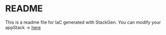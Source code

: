 # README
This is a readme file for IaC generated with StackGen.
You can modify your appStack -> [here](http://main.dev.stackgen.com/appstacks/93a671ad-4cf0-4e2e-a3b7-bcb533e2ccb7)
